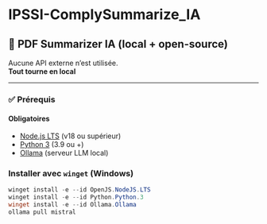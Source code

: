 # IPSSI-ComplySummarize_IA


## 📄 PDF Summarizer IA (local + open-source)

Aucune API externe n’est utilisée.  
**Tout tourne en local**

---

### ✅ Prérequis

#### Obligatoires

- [Node.js LTS](https://nodejs.org/) (v18 ou supérieur)
- [Python 3](https://www.python.org/) (3.9 ou +)
- [Ollama](https://ollama.com/download) (serveur LLM local)

### Installer avec `winget` (Windows)

```powershell
winget install -e --id OpenJS.NodeJS.LTS
winget install -e --id Python.Python.3
winget install -e --id Ollama.Ollama
ollama pull mistral
